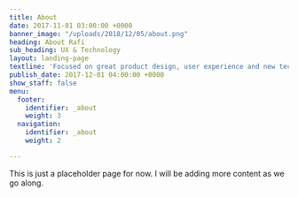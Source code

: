 ```yaml
---
title: About
date: 2017-11-01 03:00:00 +0000
banner_image: "/uploads/2018/12/05/about.png"
heading: About Rafi
sub_heading: UX & Technology
layout: landing-page
textline: 'Focused on great product design, user experience and new technologies. '
publish_date: 2017-12-01 04:00:00 +0000
show_staff: false
menu:
  footer:
    identifier: _about
    weight: 3
  navigation:
    identifier: _about
    weight: 2

---
```

This is just a placeholder page for now. I will be adding more content as we go along. 